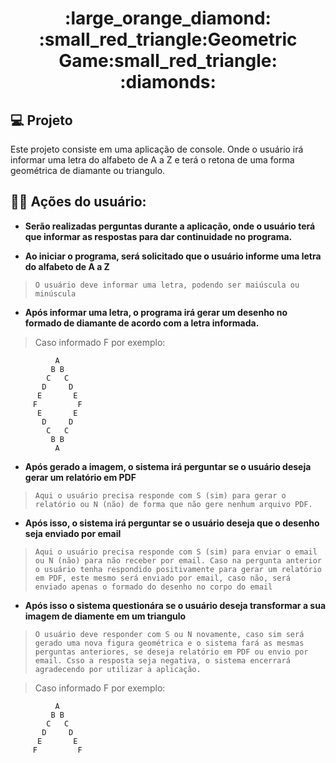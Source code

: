 <h1 align="center"> :large_orange_diamond: :small_red_triangle:Geometric Game:small_red_triangle: :diamonds: </h1>


## 💻 Projeto

Este projeto consiste em uma aplicação de console. Onde o usuário irá informar uma letra do alfabeto de A a Z e terá o retona de uma forma geométrica de diamante ou triangulo.


## :man_technologist: Ações do usuário:

 - **Serão realizadas perguntas durante a aplicação, onde o usuário terá que informar as respostas para dar continuidade no programa.**
 
 
 -  **Ao iniciar o programa, será solicitado que o usuário informe uma letra do alfabeto de A a Z**
  > `O usuário deve informar uma letra, podendo ser maiúscula ou minúscula`
 
 - **Após informar uma letra, o programa irá gerar um desenho no formado de diamante de acordo com a letra informada.**

             
 > Caso informado F por exemplo:
 
              A
             B B
            C   C
           D     D
          E       E
         F         F
          E       E
           D     D
            C   C
             B B
              A

- **Após gerado a imagem, o sistema irá perguntar se o usuário deseja gerar um relatório em PDF**
> `Aqui o usuário precisa responde com S (sim) para gerar o relatório ou N (não) de forma que não gere nenhum arquivo PDF.`

- **Após isso, o sistema irá perguntar se o usuário deseja que o desenho seja enviado por email**
> `Aqui o usuário precisa responde com S (sim) para enviar o email  ou N (não) para não receber por email. Caso na pergunta anterior o usuário tenha respondido positivamente para gerar um relatório em PDF, este mesmo será enviado por email, caso não, será enviado apenas o formado do desenho no corpo do email`

- **Após isso o sistema questionára se o usuário deseja transformar a sua imagem de diamente em um triangulo**
> `O usuário deve responder com S ou N novamente, caso sim será gerado uma nova figura geométrica e o sistema fará as mesmas perguntas anteriores, se deseja relatório em PDF ou envio por email. Csso a resposta seja negativa, o sistema encerrará agradecendo por utilizar a aplicação.`

 
> Caso informado F por exemplo:
 
              A
             B B
            C   C
           D     D
          E       E
         F         F
         



